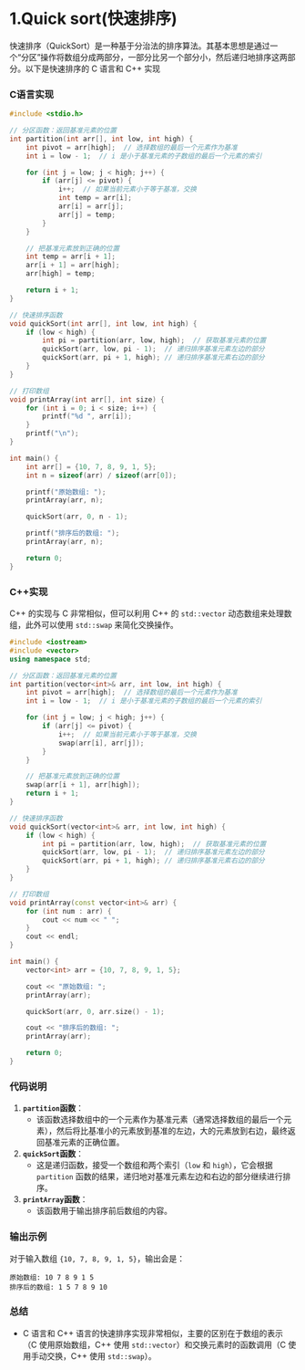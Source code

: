 # 1.Quick sort(快速排序)

快速排序（QuickSort）是一种基于分治法的排序算法。其基本思想是通过一个“分区”操作将数组分成两部分，一部分比另一个部分小，然后递归地排序这两部分。以下是快速排序的 C 语言和 C++ 实现

### **C语言实现**

```c
#include <stdio.h>

// 分区函数：返回基准元素的位置
int partition(int arr[], int low, int high) {
    int pivot = arr[high];  // 选择数组的最后一个元素作为基准
    int i = low - 1;  // i 是小于基准元素的子数组的最后一个元素的索引

    for (int j = low; j < high; j++) {
        if (arr[j] <= pivot) {
            i++;  // 如果当前元素小于等于基准，交换
            int temp = arr[i];
            arr[i] = arr[j];
            arr[j] = temp;
        }
    }

    // 把基准元素放到正确的位置
    int temp = arr[i + 1];
    arr[i + 1] = arr[high];
    arr[high] = temp;

    return i + 1;
}

// 快速排序函数
void quickSort(int arr[], int low, int high) {
    if (low < high) {
        int pi = partition(arr, low, high);  // 获取基准元素的位置
        quickSort(arr, low, pi - 1);  // 递归排序基准元素左边的部分
        quickSort(arr, pi + 1, high); // 递归排序基准元素右边的部分
    }
}

// 打印数组
void printArray(int arr[], int size) {
    for (int i = 0; i < size; i++) {
        printf("%d ", arr[i]);
    }
    printf("\n");
}

int main() {
    int arr[] = {10, 7, 8, 9, 1, 5};
    int n = sizeof(arr) / sizeof(arr[0]);

    printf("原始数组: ");
    printArray(arr, n);

    quickSort(arr, 0, n - 1);

    printf("排序后的数组: ");
    printArray(arr, n);

    return 0;
}

```

### **C++实现**

C++ 的实现与 C 非常相似，但可以利用 C++ 的 `std::vector` 动态数组来处理数组，此外可以使用 `std::swap` 来简化交换操作。

```cpp
#include <iostream>
#include <vector>
using namespace std;

// 分区函数：返回基准元素的位置
int partition(vector<int>& arr, int low, int high) {
    int pivot = arr[high];  // 选择数组的最后一个元素作为基准
    int i = low - 1;  // i 是小于基准元素的子数组的最后一个元素的索引

    for (int j = low; j < high; j++) {
        if (arr[j] <= pivot) {
            i++;  // 如果当前元素小于等于基准，交换
            swap(arr[i], arr[j]);
        }
    }

    // 把基准元素放到正确的位置
    swap(arr[i + 1], arr[high]);
    return i + 1;
}

// 快速排序函数
void quickSort(vector<int>& arr, int low, int high) {
    if (low < high) {
        int pi = partition(arr, low, high);  // 获取基准元素的位置
        quickSort(arr, low, pi - 1);  // 递归排序基准元素左边的部分
        quickSort(arr, pi + 1, high); // 递归排序基准元素右边的部分
    }
}

// 打印数组
void printArray(const vector<int>& arr) {
    for (int num : arr) {
        cout << num << " ";
    }
    cout << endl;
}

int main() {
    vector<int> arr = {10, 7, 8, 9, 1, 5};

    cout << "原始数组: ";
    printArray(arr);

    quickSort(arr, 0, arr.size() - 1);

    cout << "排序后的数组: ";
    printArray(arr);

    return 0;
}

```

### **代码说明**

1. **`partition`函数**：
    - 该函数选择数组中的一个元素作为基准元素（通常选择数组的最后一个元素），然后将比基准小的元素放到基准的左边，大的元素放到右边，最终返回基准元素的正确位置。
2. **`quickSort`函数**：
    - 这是递归函数，接受一个数组和两个索引（`low` 和 `high`），它会根据 `partition` 函数的结果，递归地对基准元素左边和右边的部分继续进行排序。
3. **`printArray`函数**：
    - 该函数用于输出排序前后数组的内容。

### **输出示例**

对于输入数组 `{10, 7, 8, 9, 1, 5}`，输出会是：

```
原始数组: 10 7 8 9 1 5
排序后的数组: 1 5 7 8 9 10

```

### **总结**

- C 语言和 C++ 语言的快速排序实现非常相似，主要的区别在于数组的表示（C 使用原始数组，C++ 使用 `std::vector`）和交换元素时的函数调用（C 使用手动交换，C++ 使用 `std::swap`）。